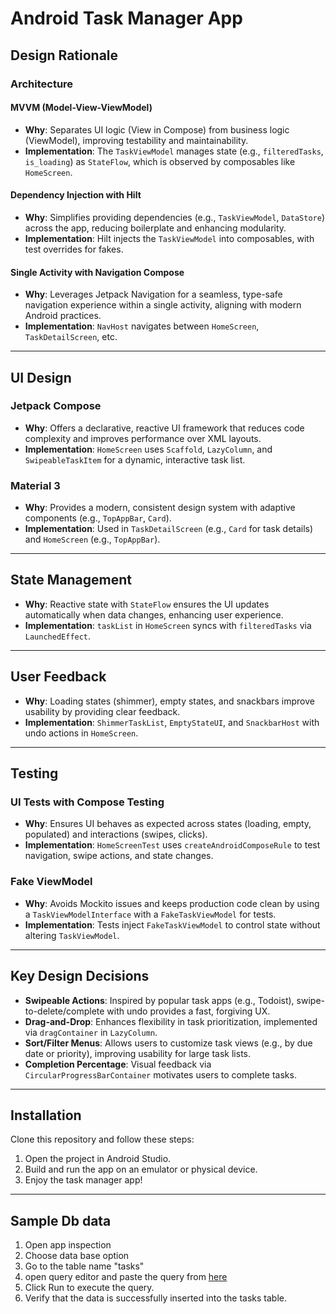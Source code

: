 # Android Task Manager App

## Design Rationale

### Architecture

#### MVVM (Model-View-ViewModel)
- **Why**: Separates UI logic (View in Compose) from business logic (ViewModel), improving testability and maintainability.
- **Implementation**: The `TaskViewModel` manages state (e.g., `filteredTasks`, `is_loading`) as `StateFlow`, which is observed by composables like `HomeScreen`.

#### Dependency Injection with Hilt
- **Why**: Simplifies providing dependencies (e.g., `TaskViewModel`, `DataStore`) across the app, reducing boilerplate and enhancing modularity.
- **Implementation**: Hilt injects the `TaskViewModel` into composables, with test overrides for fakes.

#### Single Activity with Navigation Compose
- **Why**: Leverages Jetpack Navigation for a seamless, type-safe navigation experience within a single activity, aligning with modern Android practices.
- **Implementation**: `NavHost` navigates between `HomeScreen`, `TaskDetailScreen`, etc.

---

## UI Design

### Jetpack Compose
- **Why**: Offers a declarative, reactive UI framework that reduces code complexity and improves performance over XML layouts.
- **Implementation**: `HomeScreen` uses `Scaffold`, `LazyColumn`, and `SwipeableTaskItem` for a dynamic, interactive task list.

### Material 3
- **Why**: Provides a modern, consistent design system with adaptive components (e.g., `TopAppBar`, `Card`).
- **Implementation**: Used in `TaskDetailScreen` (e.g., `Card` for task details) and `HomeScreen` (e.g., `TopAppBar`).

---

## State Management
- **Why**: Reactive state with `StateFlow` ensures the UI updates automatically when data changes, enhancing user experience.
- **Implementation**: `taskList` in `HomeScreen` syncs with `filteredTasks` via `LaunchedEffect`.

---

## User Feedback
- **Why**: Loading states (shimmer), empty states, and snackbars improve usability by providing clear feedback.
- **Implementation**: `ShimmerTaskList`, `EmptyStateUI`, and `SnackbarHost` with undo actions in `HomeScreen`.

---

## Testing

### UI Tests with Compose Testing
- **Why**: Ensures UI behaves as expected across states (loading, empty, populated) and interactions (swipes, clicks).
- **Implementation**: `HomeScreenTest` uses `createAndroidComposeRule` to test navigation, swipe actions, and state changes.

### Fake ViewModel
- **Why**: Avoids Mockito issues and keeps production code clean by using a `TaskViewModelInterface` with a `FakeTaskViewModel` for tests.
- **Implementation**: Tests inject `FakeTaskViewModel` to control state without altering `TaskViewModel`.

---

## Key Design Decisions

- **Swipeable Actions**: Inspired by popular task apps (e.g., Todoist), swipe-to-delete/complete with undo provides a fast, forgiving UX.
- **Drag-and-Drop**: Enhances flexibility in task prioritization, implemented via `dragContainer` in `LazyColumn`.
- **Sort/Filter Menus**: Allows users to customize task views (e.g., by due date or priority), improving usability for large task lists.
- **Completion Percentage**: Visual feedback via `CircularProgressBarContainer` motivates users to complete tasks.

---

## Installation

Clone this repository and follow these steps:

1. Open the project in Android Studio.
2. Build and run the app on an emulator or physical device.
3. Enjoy the task manager app!

---

## Sample Db data 
1. Open app inspection 
2. Choose data base option
3. Go to the table name "tasks"
4. open query editor and paste the query from [here](/sample_db_data)
5. Click Run to execute the query.
6. Verify that the data is successfully inserted into the tasks table.
   





